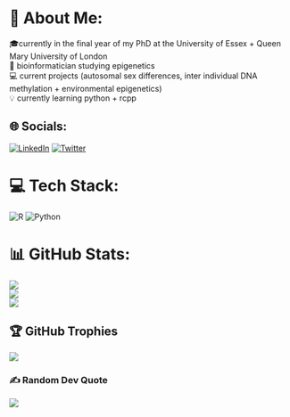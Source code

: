 # 💫 About Me:
🎓currently in the final year of my PhD at the University of Essex + Queen Mary University of London<br>🧬 bioinformatician studying epigenetics<br>💻 current projects (autosomal sex differences, inter individual DNA methylation + environmental epigenetics)<br>💡 currently learning python + rcpp


## 🌐 Socials:
[![LinkedIn](https://img.shields.io/badge/LinkedIn-%230077B5.svg?logo=linkedin&logoColor=white)](https://linkedin.com/in/OliviaAGrant) [![Twitter](https://img.shields.io/badge/Twitter-%231DA1F2.svg?logo=Twitter&logoColor=white)](https://twitter.com/Olivia_A_Grant) 

# 💻 Tech Stack:
![R](https://img.shields.io/badge/r-%23276DC3.svg?style=plastic&logo=r&logoColor=white) ![Python](https://img.shields.io/badge/python-3670A0?style=plastic&logo=python&logoColor=ffdd54)
# 📊 GitHub Stats:
![](https://github-readme-stats.vercel.app/api?username=livygrant97&theme=midnight-purple&hide_border=false&include_all_commits=true&count_private=true)<br/>
![](https://github-readme-streak-stats.herokuapp.com/?user=livygrant97&theme=midnight-purple&hide_border=false)<br/>
![](https://github-readme-stats.vercel.app/api/top-langs/?username=livygrant97&theme=midnight-purple&hide_border=false&include_all_commits=true&count_private=true&layout=compact)

## 🏆 GitHub Trophies
![](https://github-profile-trophy.vercel.app/?username=livygrant97&theme=juicyfresh&no-frame=false&no-bg=true&margin-w=4)

### ✍️ Random Dev Quote
![](https://quotes-github-readme.vercel.app/api?type=horizontal&theme=radical)
